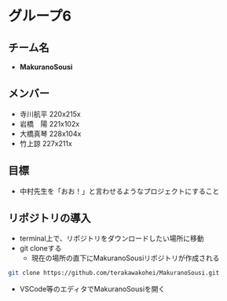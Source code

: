 # グループ6

## チーム名
- **MakuranoSousi**

## メンバー
- 寺川航平 220x215x
- 岩橋　陽 221x102x
- 大橋真琴 228x104x
- 竹上諒 227x211x

## 目標
- 中村先生を「おお！」と言わせるようなプロジェクトにすること

## リポジトリの導入
- terminal上で、リポジトリをダウンロードしたい場所に移動
- git cloneする
  - 現在の場所の直下にMakuranoSousiリポジトリが作成される 
```bash
git clone https://github.com/terakawakohei/MakuranoSousi.git
```
- VSCode等のエディタでMakuranoSousiを開く
